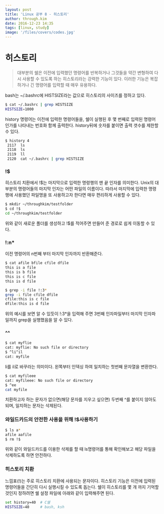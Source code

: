 ```yaml
---
layout: post
title: 'Linux 공부 8 - 히스토리'
author: through.kim
date: 2016-12-23 14:35
tags: [linux, study]
image: '/files/covers/codes.jpg'
---
```


# 히스토리
> 대부분의 쉘은 이전에 입력했던 명령어를 반복하거나 그것들을 약간 변형하여 다시 사용할 수 있도록 하는 히스토리라는 강력한 기능이 있다. 이러한 기능은 복잡하거나 긴 명령어를 입력할 때 매우 유용하다.

bash는 ~/.bashrc에 HISTSIZE라는 값으로 히스토리의 사이즈를 정하고 있다.  

```bash
$ cat ~/.bashrc | grep HISTSIZE
HISTSIZE=1000
```

history 명령어는 이전에 입력한 명령어들을, 쉘이 실행된 후 몇 번째로 입력된 명령어인가를 나타내는 번호화 함께 출력한다. history뒤에 숫자를 붙이면 출력 갯수를 제한할 수 있다.

```bash
$ history 4
 2117  ls
 2118  ls
 2119  ll
 2120  cat ~/.bashrc | grep HISTSIZE
```

### !$
히스토리 치환에서 !$는 마지막으로 입력한 명령행의 맨 끝 인자를 의미한다. Unix의 대부분의 명령어들의 마지막 인자는 어떤 파일의 이름이다. 따라서 마지막에 입력한 명령행에 사용했던 파일명을 또 사용하고자 한다면 매우 편리하게 사용할 수 있다.  
  
```bash
$ mkdir ~/throughkim/testfolder
$ cd !$
cd ~/throughkim/testfolder
```
위와 같이 새로운 폴더를 생성하고 !$를 적어주면 만들어 준 경로로 쉽게 이동할 수 있다.

### !:n*
이전 명령어의 n번째 부터 마지막 인자까지 반환해준다.  

```bash
$ cat afile bfile cfile dfile
this is a file
this is b file
this is c file
this is d file

$ grep -i file !:3*
grep -i file cfile dfile
cfile:this is c file
dfile:this is d file
```
위의 예시를 보면 알 수 있듯이 !:3*을 입력해 주면 3번째 인자파일부터 마지막 인자파일까지 grep을 실행했음을 알 수 있다.

### ^^
```bash
$ cat myflie
cat: myflie: No such file or directory
$ ^li^il
cat: myfile
```

li를 il로 바꾸라는 의미이다. 왼쪽부터 인덱싱 하여 일치하는 첫번째 문자열을 변환한다.  

```bash
$ cat myfileee
cat: myfileee: No such file or directory
$ ^ee
cat myfile
```
치환하고자 하는 문자가 없으면(해당 문자를 지우고 싶으면) 두번째 ^를 붙이지 않아도 되며, 일치하는 문자는 삭제된다.

### 와일드카드의 안전한 사용을 위해 !$사용하기
```bash
$ ls a*
afile aafile
$ rm !$
```
위와 같이 와일드카드를 이용한 삭제를 할 때 ls명령어를 통해 확인해보고 해당 파일을 삭제하도록 하면 안전하다.

### 히스토리 치환
느낌표(!)는 주로 히스토리 치환에 사용되는 문자이다. 히스토리 기능은 이전에 입력된 명령어들을 간단히 다시 실행시킬 수 있도록 돕는다. 쉘이 히스토리를 몇 개 까지 기억할 것인지 정하려면 쉘 설정 파일에 아래와 같이 입력해주면 된다.  

```bash
set history=40  # C쉘
HISTSIZE=40     # bash, ksh
```
